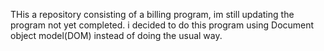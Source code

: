 THis a repository consisting of a billing program, im still updating the program not yet completed. i decided to do this program using Document object model(DOM) instead of 
doing the usual way.
